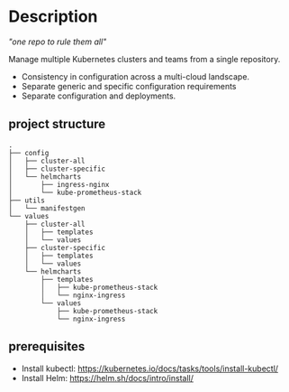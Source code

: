 # Description
*"one repo to rule them all"*

Manage multiple Kubernetes clusters and teams from a single repository.
* Consistency in configuration across a multi-cloud landscape.
* Separate generic and specific configuration requirements
* Separate configuration and deployments.


## project structure
```shell
.
├── config
│   ├── cluster-all
│   ├── cluster-specific
│   └── helmcharts
│       ├── ingress-nginx
│       └── kube-prometheus-stack
├── utils
│   └── manifestgen
└── values
    ├── cluster-all
    │   ├── templates
    │   └── values
    ├── cluster-specific
    │   ├── templates
    │   └── values
    └── helmcharts
        ├── templates
        │   ├── kube-prometheus-stack
        │   └── nginx-ingress
        └── values
            ├── kube-prometheus-stack
            └── nginx-ingress
```

## prerequisites
* Install kubectl: https://kubernetes.io/docs/tasks/tools/install-kubectl/
* Install Helm: https://helm.sh/docs/intro/install/


